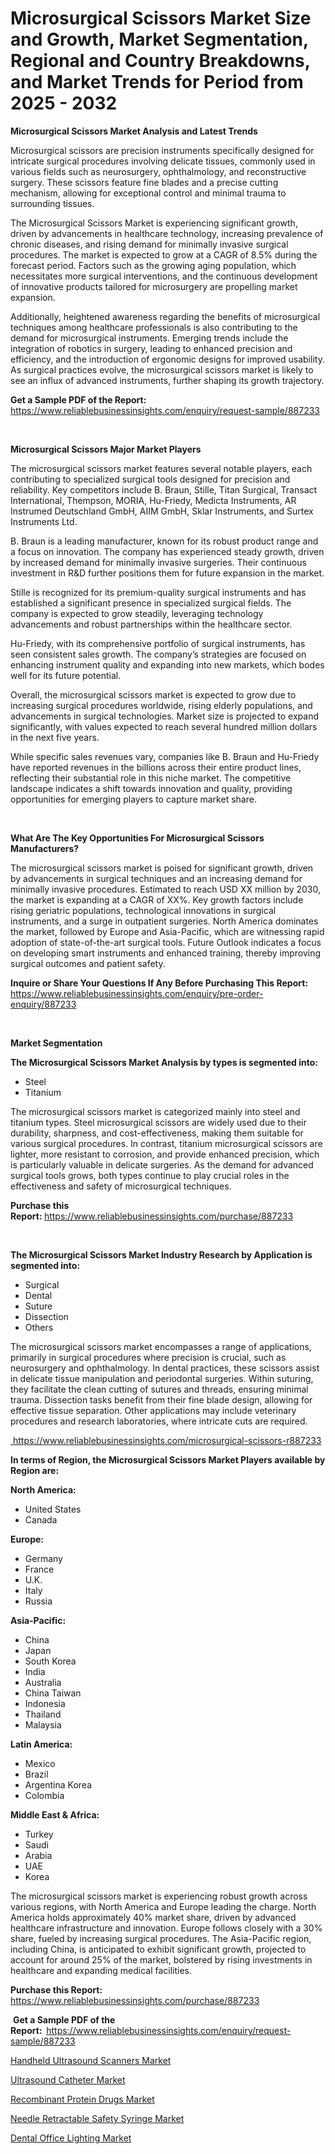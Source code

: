 <p><h1>Microsurgical Scissors Market Size and Growth, Market Segmentation, Regional and Country Breakdowns, and Market Trends for Period from 2025 -  2032</h1></p><p><strong>Microsurgical Scissors Market Analysis and Latest Trends</strong></p>
<p><p>Microsurgical scissors are precision instruments specifically designed for intricate surgical procedures involving delicate tissues, commonly used in various fields such as neurosurgery, ophthalmology, and reconstructive surgery. These scissors feature fine blades and a precise cutting mechanism, allowing for exceptional control and minimal trauma to surrounding tissues. </p><p>The Microsurgical Scissors Market is experiencing significant growth, driven by advancements in healthcare technology, increasing prevalence of chronic diseases, and rising demand for minimally invasive surgical procedures. The market is expected to grow at a CAGR of 8.5% during the forecast period. Factors such as the growing aging population, which necessitates more surgical interventions, and the continuous development of innovative products tailored for microsurgery are propelling market expansion. </p><p>Additionally, heightened awareness regarding the benefits of microsurgical techniques among healthcare professionals is also contributing to the demand for microsurgical instruments. Emerging trends include the integration of robotics in surgery, leading to enhanced precision and efficiency, and the introduction of ergonomic designs for improved usability. As surgical practices evolve, the microsurgical scissors market is likely to see an influx of advanced instruments, further shaping its growth trajectory.</p></p>
<p><strong>Get a Sample PDF of the Report:&nbsp;</strong> <a href="https://www.reliablebusinessinsights.com/enquiry/request-sample/887233?utm_campaign=1873&utm_medium=2&utm_source=Github&utm_content=ia&utm_term=05032025&utm_id=microsurgical-scissors">https://www.reliablebusinessinsights.com/enquiry/request-sample/887233</a></p>
<p>&nbsp;</p>
<p><strong>Microsurgical Scissors Major Market Players</strong></p>
<p><p>The microsurgical scissors market features several notable players, each contributing to specialized surgical tools designed for precision and reliability. Key competitors include B. Braun, Stille, Titan Surgical, Transact International, Thempson, MORIA, Hu-Friedy, Medicta Instruments, AR Instrumed Deutschland GmbH, AIIM GmbH, Sklar Instruments, and Surtex Instruments Ltd.</p><p>B. Braun is a leading manufacturer, known for its robust product range and a focus on innovation. The company has experienced steady growth, driven by increased demand for minimally invasive surgeries. Their continuous investment in R&D further positions them for future expansion in the market.</p><p>Stille is recognized for its premium-quality surgical instruments and has established a significant presence in specialized surgical fields. The company is expected to grow steadily, leveraging technology advancements and robust partnerships within the healthcare sector.</p><p>Hu-Friedy, with its comprehensive portfolio of surgical instruments, has seen consistent sales growth. The company’s strategies are focused on enhancing instrument quality and expanding into new markets, which bodes well for its future potential.</p><p>Overall, the microsurgical scissors market is expected to grow due to increasing surgical procedures worldwide, rising elderly populations, and advancements in surgical technologies. Market size is projected to expand significantly, with values expected to reach several hundred million dollars in the next five years.</p><p>While specific sales revenues vary, companies like B. Braun and Hu-Friedy have reported revenues in the billions across their entire product lines, reflecting their substantial role in this niche market. The competitive landscape indicates a shift towards innovation and quality, providing opportunities for emerging players to capture market share.</p></p>
<p>&nbsp;</p>
<p><strong>What Are The Key Opportunities For Microsurgical Scissors Manufacturers?</strong></p>
<p><p>The microsurgical scissors market is poised for significant growth, driven by advancements in surgical techniques and an increasing demand for minimally invasive procedures. Estimated to reach USD XX million by 2030, the market is expanding at a CAGR of XX%. Key growth factors include rising geriatric populations, technological innovations in surgical instruments, and a surge in outpatient surgeries. North America dominates the market, followed by Europe and Asia-Pacific, which are witnessing rapid adoption of state-of-the-art surgical tools. Future Outlook indicates a focus on developing smart instruments and enhanced training, thereby improving surgical outcomes and patient safety.</p></p>
<p><strong>Inquire or Share Your Questions If Any Before Purchasing This Report:</strong> <a href="https://www.reliablebusinessinsights.com/enquiry/pre-order-enquiry/887233?utm_campaign=1873&utm_medium=2&utm_source=Github&utm_content=ia&utm_term=05032025&utm_id=microsurgical-scissors">https://www.reliablebusinessinsights.com/enquiry/pre-order-enquiry/887233</a></p>
<p>&nbsp;</p>
<p><strong>Market Segmentation</strong></p>
<p><strong>The Microsurgical Scissors Market Analysis by types is segmented into:</strong></p>
<p><ul><li>Steel</li><li>Titanium</li></ul></p>
<p><p>The microsurgical scissors market is categorized mainly into steel and titanium types. Steel microsurgical scissors are widely used due to their durability, sharpness, and cost-effectiveness, making them suitable for various surgical procedures. In contrast, titanium microsurgical scissors are lighter, more resistant to corrosion, and provide enhanced precision, which is particularly valuable in delicate surgeries. As the demand for advanced surgical tools grows, both types continue to play crucial roles in the effectiveness and safety of microsurgical techniques.</p></p>
<p><strong>Purchase this Report:&nbsp;</strong><a href="https://www.reliablebusinessinsights.com/purchase/887233?utm_campaign=1873&utm_medium=2&utm_source=Github&utm_content=ia&utm_term=05032025&utm_id=microsurgical-scissors">https://www.reliablebusinessinsights.com/purchase/887233</a></p>
<p>&nbsp;</p>
<p><strong>The Microsurgical Scissors Market Industry Research by Application is segmented into:</strong></p>
<p><ul><li>Surgical</li><li>Dental</li><li>Suture</li><li>Dissection</li><li>Others</li></ul></p>
<p><p>The microsurgical scissors market encompasses a range of applications, primarily in surgical procedures where precision is crucial, such as neurosurgery and ophthalmology. In dental practices, these scissors assist in delicate tissue manipulation and periodontal surgeries. Within suturing, they facilitate the clean cutting of sutures and threads, ensuring minimal trauma. Dissection tasks benefit from their fine blade design, allowing for effective tissue separation. Other applications may include veterinary procedures and research laboratories, where intricate cuts are required.</p></p>
<p><a href="https://www.reliablebusinessinsights.com/microsurgical-scissors-r887233?utm_campaign=1873&utm_medium=2&utm_source=Github&utm_content=ia&utm_term=05032025&utm_id=microsurgical-scissors">&nbsp;https://www.reliablebusinessinsights.com/microsurgical-scissors-r887233</a></p>
<p><strong>In terms of Region, the Microsurgical Scissors Market Players available by Region are:</strong></p>
<p>
    <p> <strong> North America: </strong>
        <ul>
            <li>United States</li>
            <li>Canada</li>
        </ul>
        </p> 
    <p> <strong> Europe: </strong>
        <ul>
            <li>Germany</li>
            <li>France</li>
            <li>U.K.</li>
            <li>Italy</li>
            <li>Russia</li>
        </ul>
        </p> 
    <p> <strong> Asia-Pacific: </strong>
        <ul>
            <li>China</li>
            <li>Japan</li>
            <li>South Korea</li>
            <li>India</li>
            <li>Australia</li>
            <li>China Taiwan</li>
            <li>Indonesia</li>
            <li>Thailand</li>
            <li>Malaysia</li>
        </ul>
        </p> 
    <p> <strong> Latin America: </strong>
        <ul>
            <li>Mexico</li>
            <li>Brazil</li>
            <li>Argentina Korea</li>
            <li>Colombia</li>
        </ul>
        </p> 
    <p> <strong> Middle East & Africa: </strong>
        <ul>
            <li>Turkey</li>
            <li>Saudi</li>
            <li>Arabia</li>
            <li>UAE</li>
            <li>Korea</li>
        </ul>
    </p>
    </p>
<p><p>The microsurgical scissors market is experiencing robust growth across various regions, with North America and Europe leading the charge. North America holds approximately 40% market share, driven by advanced healthcare infrastructure and innovation. Europe follows closely with a 30% share, fueled by increasing surgical procedures. The Asia-Pacific region, including China, is anticipated to exhibit significant growth, projected to account for around 25% of the market, bolstered by rising investments in healthcare and expanding medical facilities.</p></p>
<p><strong>Purchase this Report: </strong><a href="https://www.reliablebusinessinsights.com/purchase/887233?utm_campaign=1873&utm_medium=2&utm_source=Github&utm_content=ia&utm_term=05032025&utm_id=microsurgical-scissors">https://www.reliablebusinessinsights.com/purchase/887233</a></p>
<p>&nbsp;<strong>Get a Sample PDF of the Report:&nbsp;&nbsp;</strong><a href="https://www.reliablebusinessinsights.com/enquiry/request-sample/887233?utm_campaign=1873&utm_medium=2&utm_source=Github&utm_content=ia&utm_term=05032025&utm_id=microsurgical-scissors">https://www.reliablebusinessinsights.com/enquiry/request-sample/887233</a></p>
<p><strong></strong></p>
<p><p><a href="https://github.com/zappasuccofz/Market-Research-Report-List-1/blob/main/handheld-ultrasound-scanners-market.md?utm_campaign=1873&utm_medium=2&utm_source=Github&utm_content=ia&utm_term=05032025&utm_id=microsurgical-scissors">Handheld Ultrasound Scanners Market</a></p><p><a href="https://github.com/abbasgwiltke/Market-Research-Report-List-1/blob/main/ultrasound-catheter-market.md?utm_campaign=1873&utm_medium=2&utm_source=Github&utm_content=ia&utm_term=05032025&utm_id=microsurgical-scissors">Ultrasound Catheter Market</a></p><p><a href="https://github.com/haajipauget/Market-Research-Report-List-1/blob/main/recombinant-protein-drugs-market.md?utm_campaign=1873&utm_medium=2&utm_source=Github&utm_content=ia&utm_term=05032025&utm_id=microsurgical-scissors">Recombinant Protein Drugs Market</a></p><p><a href="https://github.com/lamlebienz7j/Market-Research-Report-List-1/blob/main/needle-retractable-safety-syringe-market.md?utm_campaign=1873&utm_medium=2&utm_source=Github&utm_content=ia&utm_term=05032025&utm_id=microsurgical-scissors">Needle Retractable Safety Syringe Market</a></p><p><a href="https://github.com/tauchzuazoli/Market-Research-Report-List-1/blob/main/dental-office-lighting-market.md?utm_campaign=1873&utm_medium=2&utm_source=Github&utm_content=ia&utm_term=05032025&utm_id=microsurgical-scissors">Dental Office Lighting Market</a></p></p>